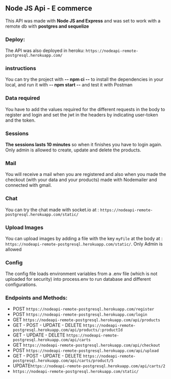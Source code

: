 ## Node JS Api - E commerce
This API was made with **Node JS and Express** and was set to work with a remote db with **postgres and sequelize**

### Deploy:
The API was also deployed in heroku: `https://nodeapi-remote-postgresql.herokuapp.com/`

### instructions
You can try the project with **-- npm ci --** to install the dependencies in your local, and run it with **-- npm start --** and test it with Postman

### Data required
You have to add the values required for the different requests in the body to register and login and set the jwt in the headers by indicating user-token and the token.

### Sessions
**The sessions lasts 10 minutes** so when it finishes you have to login again. Only admin is allowed to create, update and delete the products.

### Mail
You will receive a mail when you are registered and also when you made the checkout (with your data and your products) made with Nodemailer and connected with gmail.

### Chat
You can try the chat made with socket.io at : `https://nodeapi-remote-postgresql.herokuapp.com/static/`

### Upload Images
You can upload images by adding a file with the key `myFile` at the body at : `https://nodeapi-remote-postgresql.herokuapp.com/static/`. Only Admin is allowed

### Config
The config file loads environment variables from a .env file (which is not uploaded for security) into process.env to run database and different configurations.

### Endpoints and Methods:
- POST ``https://nodeapi-remote-postgresql.herokuapp.com/register``
- POST ``https://nodeapi-remote-postgresql.herokuapp.com/login``
- GET ``https://nodeapi-remote-postgresql.herokuapp.com/api/products``
- GET - POST - UPDATE - DELETE ``https://nodeapi-remote-postgresql.herokuapp.com/api/products/:productId``
- GET - UPDATE - DELETE ``https://nodeapi-remote-postgresql.herokuapp.com/api/carts``
- GET ``https://nodeapi-remote-postgresql.herokuapp.com/api/checkout``
- POST ``https://nodeapi-remote-postgresql.herokuapp.com/api/upload``
- GET - POST - UPDATE - DELETE ``https://nodeapi-remote-postgresql.herokuapp.com/api/carts/product/5``
- UPDATE``https://nodeapi-remote-postgresql.herokuapp.com/api/carts/2``
- ``https://nodeapi-remote-postgresql.herokuapp.com/static/``

